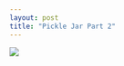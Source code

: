 ```yaml
---
layout: post
title: "Pickle Jar Part 2"
---
```

<img id="img" src=" {{ site.baseurl}}/images/37-08-30-20-Pickle-Jar-Part-2.png"/>